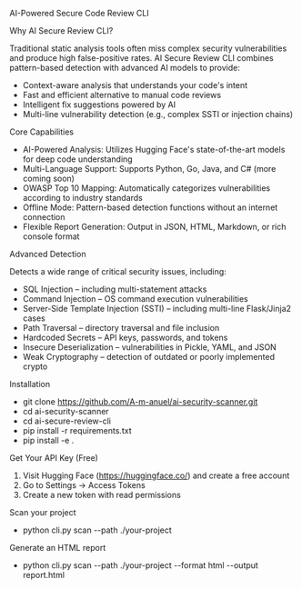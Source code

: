 AI-Powered Secure Code Review CLI

Why AI Secure Review CLI?

Traditional static analysis tools often miss complex security vulnerabilities and produce high false-positive rates. 
AI Secure Review CLI combines pattern-based detection with advanced AI models to provide:

- Context-aware analysis that understands your code's intent
- Fast and efficient alternative to manual code reviews
- Intelligent fix suggestions powered by AI
- Multi-line vulnerability detection (e.g., complex SSTI or injection chains)

Core Capabilities

- AI-Powered Analysis: Utilizes Hugging Face's state-of-the-art models for deep code understanding
- Multi-Language Support: Supports Python, Go, Java, and C# (more coming soon)
- OWASP Top 10 Mapping: Automatically categorizes vulnerabilities according to industry standards
- Offline Mode: Pattern-based detection functions without an internet connection
- Flexible Report Generation: Output in JSON, HTML, Markdown, or rich console format


Advanced Detection 

Detects a wide range of critical security issues, including:

- SQL Injection – including multi-statement attacks
- Command Injection – OS command execution vulnerabilities
- Server-Side Template Injection (SSTI) – including multi-line Flask/Jinja2 cases
- Path Traversal – directory traversal and file inclusion
- Hardcoded Secrets – API keys, passwords, and tokens
- Insecure Deserialization – vulnerabilities in Pickle, YAML, and JSON
- Weak Cryptography – detection of outdated or poorly implemented crypto


Installation


- git clone https://github.com/A-m-anuel/ai-security-scanner.git
- cd ai-security-scanner
- cd ai-secure-review-cli
- pip install -r requirements.txt
- pip install -e .

Get Your API Key (Free)

1. Visit Hugging Face (https://huggingface.co/) and create a free account
2. Go to Settings → Access Tokens
3. Create a new token with read permissions

Scan your project
 - python cli.py scan --path ./your-project

Generate an HTML report
 - python cli.py scan --path ./your-project --format html --output report.html
